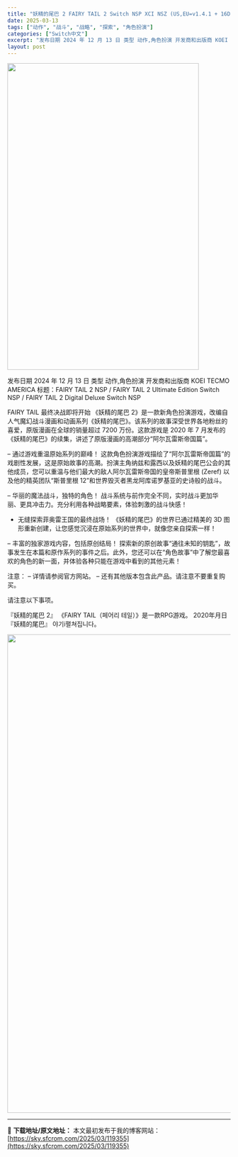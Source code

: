```yaml
---
title: "妖精的尾巴 2 FAIRY TAIL 2 Switch NSP XCI NSZ (US,EU=v1.4.1 + 16DLC AS=1.0.1)中文"
date: 2025-03-13
tags: ["动作", "战斗", "战略", "探索", "角色扮演"]
categories: ["Switch中文"]
excerpt: "发布日期 2024 年 12 月 13 日 类型 动作,角色扮演 开发商和出版商 KOEI TECMO AMERICA 标题：FAIRY TAIL 2 NSP / FAIRY TAIL 2 Ultimate Edition Switch NSP / FAIRY TAIL 2 Digital Delu&hellip;"
layout: post
---
```


<img class="aligncenter size-full wp-image-119337" src="https://sky.sfcrom.com/wp-content/uploads/2025/03/2025031313150186.webp" alt="" width="432" height="692" />

发布日期 2024 年 12 月 13 日
类型 动作,角色扮演
开发商和出版商 KOEI TECMO AMERICA
标题：FAIRY TAIL 2 NSP / FAIRY TAIL 2 Ultimate Edition Switch NSP / FAIRY TAIL 2 Digital Deluxe Switch NSP

FAIRY TAIL 最终决战即将开始
《妖精的尾巴 2》是一款新角色扮演游戏，改编自人气魔幻战斗漫画和动画系列《妖精的尾巴》。该系列的故事深受世界各地粉丝的喜爱，原版漫画在全球的销量超过 7200 万份。这款游戏是 2020 年 7 月发布的《妖精的尾巴》的续集，讲述了原版漫画的高潮部分“阿尔瓦雷斯帝国篇”。

– 通过游戏重温原始系列的巅峰！
这款角色扮演游戏描绘了“阿尔瓦雷斯帝国篇”的戏剧性发展，这是原始故事的高潮。扮演主角纳兹和露西以及妖精的尾巴公会的其他成员，您可以重温与他们最大的敌人阿尔瓦雷斯帝国的皇帝斯普里根 (Zeref) 以及他的精英团队“斯普里根 12”和世界毁灭者黑龙阿库诺罗基亚的史诗般的战斗。

– 华丽的魔法战斗，独特的角色！
战斗系统与前作完全不同，实时战斗更加华丽、更具冲击力。充分利用各种战略要素，体验刺激的战斗快感！

- 无缝探索菲奥雷王国的最终战场！
《妖精的尾巴》的世界已通过精美的 3D 图形重新创建，让您感觉沉浸在原始系列的世界中，就像您亲自探索一样！

– 丰富的独家游戏内容，包括原创结局！
探索新的原创故事“通往未知的钥匙”，故事发生在本篇和原作系列的事件之后。此外，您还可以在“角色故事”中了解您最喜欢的角色的新一面，并体验各种只能在游戏中看到的其他元素！

注意：
– 详情请参阅官方网站。
– 还有其他版本包含此产品。请注意不要重复购买。

请注意以下事项。

『妖精的尾巴 2』 《FAIRY TAIL（페어리 테일）》是一款RPG游戏。
2020年月日『妖精的尾巴』 야기і펼쳐집니다。

<img class="aligncenter size-full wp-image-119335" src="https://sky.sfcrom.com/wp-content/uploads/2025/03/2025031313145938.webp" alt="" width="1920" height="1080" />

---
📖 **下载地址/原文地址：** 本文最初发布于我的博客网站：[https://sky.sfcrom.com/2025/03/119355](https://sky.sfcrom.com/2025/03/119355)
